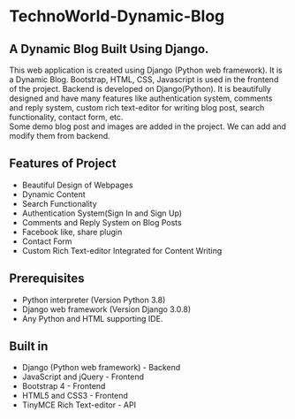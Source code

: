 # TechnoWorld-Dynamic-Blog
## A Dynamic Blog Built Using Django.


This web application is created using Django (Python web framework).
It is a Dynamic Blog. Bootstrap, HTML, CSS, Javascript is used in the frontend of the project. 
Backend is developed on Django(Python). 
It is beautifully designed and have many features like authentication system, comments and reply system, 
custom rich text-editor for writing blog post, search functionality, contact form, etc.  
Some demo blog post and images are added in the project. We can add and modify them from backend. 


## Features of Project

* Beautiful Design of Webpages
* Dynamic Content
* Search Functionality
* Authentication System(Sign In and Sign Up)
* Comments and Reply System on Blog Posts
* Facebook like, share plugin
* Contact Form
* Custom Rich Text-editor Integrated for Content Writing


## Prerequisites

* Python interpreter (Version Python 3.8)
* Django web framework (Version Django 3.0.8)
* Any Python and HTML supporting IDE.



## Built in

* Django (Python web framework) - Backend
* JavaScript and jQuery - Frontend
* Bootstrap 4 - Frontend
* HTML5 and CSS3 - Frontend
* TinyMCE Rich Text-editor - API

